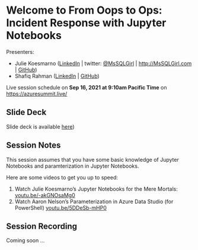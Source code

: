 # Welcome to From Oops to Ops: Incident Response with Jupyter Notebooks

Presenters:  
- Julie Koesmarno ([LinkedIn](https://www.linkedin.com/in/juliekoesmarno/) | twitter: [@MsSQLGirl](http://twitter.com/mssqlgirl) | http://MsSQLGirl.com | [GitHub](https://github.com/mssqlgirl))
- Shafiq Rahman ([LinkedIn](https://www.linkedin.com/in/shafiq-rahman-16853a5/) | [GitHub](https://github.com/qifahs))

Live session schedule on **Sep 16, 2021 at 9:10am Pacific Time** on https://azuresummit.live/

## Slide Deck
Slide deck is available [here](./FromOopsToOpsIncidentResponseWithJupyterNotebooks.pdf))

## Session Notes
This session assumes that you have some basic knowledge of Jupyter Notebooks and paramterization in Jupyter Notebooks.

Here are some videos to get you up to speed:
1. Watch Julie Koesmarno’s Jupyter Notebooks for the Mere Mortals: [youtu.be/-akGNOsaMg0](http://youtu.be/-akGNOsaMg0) 
2. Watch Aaron Nelson’s Parameterization in Azure Data Studio (for PowerShell) [youtu.be/5DDeSb-mHP0](http://youtu.be/5DDeSb-mHP0)


## Session Recording
Coming soon ... 
